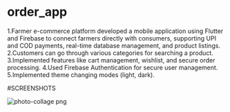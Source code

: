 # order_app

1.Farmer e-commerce platform developed a mobile application using Flutter and Firebase to connect farmers directly with consumers,
supporting UPI and COD payments, real-time database management, and product listings.
2.Customers can go through various categories for searching a product.
3.Implemented features like cart management, wishlist, and secure order processing.
4.Used Firebase Authentication for secure user management.
5.Implemented theme changing modes (light, dark).

#SCREENSHOTS

![photo-collage png](https://github.com/user-attachments/assets/ee6565ad-b869-4fb6-8737-0d8c920d56cd)
